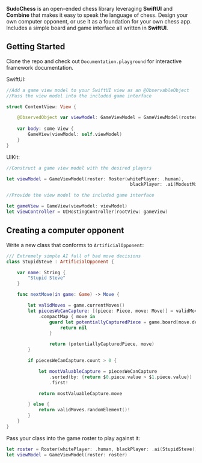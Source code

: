 **SudoChess** is an open-ended chess library leveraging **SwiftUI** and **Combine** that makes it easy to speak the language of chess. Design your own computer opponent, or use it as a foundation for your own chess app. Includes a simple board and game interface all written in **SwiftUI**.

## Getting Started

Clone the repo and check out `Documentation.playground` for interactive framework documentation.

SwiftUI:

```swift
//Add a game view model to your SwiftUI view as an @ObservableObject
//Pass the view model into the included game interface

struct ContentView: View {

    @ObservedObject var viewModel: GameViewModel = GameViewModel(roster: Roster(whitePlayer: .human,
                                                                       blackPlayer: .ai(ModestMike())))
    var body: some View {
        GameView(viewModel: self.viewModel)
    }
}

```

UIKit:

```swift
//Construct a game view model with the desired players

let viewModel = GameViewModel(roster: Roster(whitePlayer: .human),
                                              blackPlayer: .ai(ModestMike())))

//Provide the view model to the included game interface

let gameView = GameView(viewModel: viewModel)
let viewController = UIHostingController(rootView: gameView)

```

## Creating a computer opponent

Write a new class that conforms to `ArtificialOpponent`:

```swift
/// Extremely simple AI full of bad move decisions
class StupidSteve : ArtificialOpponent {

    var name: String {
        "Stupid Steve"
    }

    func nextMove(in game: Game) -> Move {

        let validMoves = game.currentMoves()
        let piecesWeCanCapture: [(piece: Piece, move: Move)] = validMoves
            .compactMap { move in
                guard let potentiallyCapturedPiece = game.board[move.destination] else {
                    return nil
                }

                return (potentiallyCapturedPiece, move)
        }

        if piecesWeCanCapture.count > 0 {

            let mostValuableCapture = piecesWeCanCapture
                .sorted(by: {return $0.piece.value > $1.piece.value})
                .first!

            return mostValuableCapture.move

        } else {
            return validMoves.randomElement()!
        }
    }
}
```

Pass your class into the game roster to play against it:

```swift
let roster = Roster(whitePlayer: .human, blackPlayer: .ai(StupidSteve()))
let viewModel = GameViewModel(roster: roster)
```
